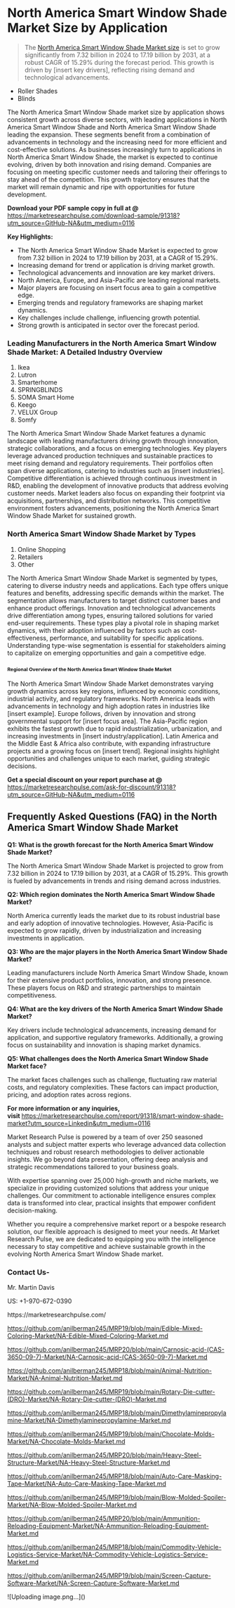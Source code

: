 <h1>North America Smart Window Shade Market&nbsp;Size by Application</h1><blockquote><p>The <a href="https://marketresearchpulse.com/download-sample/91318?utm_source=GitHub-NA&amp;utm_medium=0116">North America Smart Window Shade Market size</a> is set to grow significantly from 7.32 billion in 2024 to 17.19 billion by 2031, at a robust CAGR of 15.29% during the forecast period. This growth is driven by [insert key drivers], reflecting rising demand and technological advancements.</p></blockquote><ul><li>Roller Shades<li> Blinds</li></ul><p>The North America Smart Window Shade market size by application shows consistent growth across diverse sectors, with leading applications in North America Smart Window Shade and North America Smart Window Shade leading the expansion. These segments benefit from a combination of advancements in technology and the increasing need for more efficient and cost-effective solutions. As businesses increasingly turn to applications in North America Smart Window Shade, the market is expected to continue evolving, driven by both innovation and rising demand. Companies are focusing on meeting specific customer needs and tailoring their offerings to stay ahead of the competition. This growth trajectory ensures that the market will remain dynamic and ripe with opportunities for future development.</p><p><strong>Download your PDF sample copy in full at @ </strong><a href="https://marketresearchpulse.com/download-sample/91318?utm_source=GitHub-NA&amp;utm_medium=0116">https://marketresearchpulse.com/download-sample/91318?utm_source=GitHub-NA&amp;utm_medium=0116</a></p><p><strong>Key Highlights: </strong></p><ul><li>The North America Smart Window Shade Market is expected to grow from 7.32 billion in 2024 to 17.19 billion by 2031, at a CAGR of 15.29%.</li><li>Increasing demand for trend or application is driving market growth.</li><li>Technological advancements and innovation are key market drivers.</li><li>North America, Europe, and Asia-Pacific are leading regional markets.</li><li>Major players are focusing on insert focus area to gain a competitive edge.</li><li>Emerging trends and regulatory frameworks are shaping market dynamics.</li><li>Key challenges include challenge, influencing growth potential.</li><li>Strong growth is anticipated in sector over the forecast period.</li></ul><h3>Leading Manufacturers in the North America Smart Window Shade Market: A Detailed Industry Overview</h3><ol><li>Ikea</li><li>Lutron</li><li>Smarterhome</li><li>SPRINGBLINDS</li><li>SOMA Smart Home</li><li>Keego</li><li>VELUX Group</li><li>Somfy</li></ol><div class="flex max-w-full flex-col flex-grow"><div class="min-h-8 text-message flex w-full flex-col items-end gap-2 whitespace-normal break-words [.text-message+&amp;]:mt-5" dir="auto" data-message-author-role="assistant" data-message-id="fd8432e4-4910-450d-b182-61b7bfb0a01f" data-message-model-slug="gpt-4o"><div class="flex w-full flex-col gap-1 empty:hidden first:pt-[3px]"><div class="markdown prose w-full break-words dark:prose-invert light"><p>The North America Smart Window Shade Market features a dynamic landscape with leading manufacturers driving growth through innovation, strategic collaborations, and a focus on emerging technologies. Key players leverage advanced production techniques and sustainable practices to meet rising demand and regulatory requirements. Their portfolios often span diverse applications, catering to industries such as [insert industries]. Competitive differentiation is achieved through continuous investment in R&amp;D, enabling the development of innovative products that address evolving customer needs. Market leaders also focus on expanding their footprint via acquisitions, partnerships, and distribution networks. This competitive environment fosters advancements, positioning the North America Smart Window Shade Market for sustained growth.</p></div></div></div></div><h3>North America Smart Window Shade Market by Types</h3><ol><li>Online Shopping<li> Retailers<li> Other</li></ol><div class="flex max-w-full flex-col flex-grow"><div class="min-h-8 text-message flex w-full flex-col items-end gap-2 whitespace-normal break-words [.text-message+&amp;]:mt-5" dir="auto" data-message-author-role="assistant" data-message-id="084470be-0bb7-4664-bddf-5156b4f41249" data-message-model-slug="gpt-4o-mini"><div class="flex w-full flex-col gap-1 empty:hidden first:pt-[3px]"><div class="markdown prose w-full break-words dark:prose-invert light"><p>The North America Smart Window Shade Market is segmented by types, catering to diverse industry needs and applications. Each type offers unique features and benefits, addressing specific demands within the market. The segmentation allows manufacturers to target distinct customer bases and enhance product offerings. Innovation and technological advancements drive differentiation among types, ensuring tailored solutions for varied end-user requirements. These types play a pivotal role in shaping market dynamics, with their adoption influenced by factors such as cost-effectiveness, performance, and suitability for specific applications. Understanding type-wise segmentation is essential for stakeholders aiming to capitalize on emerging opportunities and gain a competitive edge.</p></div></div></div></div><h3><span style="font-size: 11px;">Regional Overview of the North America Smart Window Shade Market</span></h3><div class="flex max-w-full flex-col flex-grow"><div class="min-h-8 text-message flex w-full flex-col items-end gap-2 whitespace-normal break-words [.text-message+&amp;]:mt-5" dir="auto" data-message-author-role="assistant" data-message-id="e9038762-ce64-4e30-91c9-9bd413514231" data-message-model-slug="gpt-4o-mini"><div class="flex w-full flex-col gap-1 empty:hidden first:pt-[3px]"><div class="markdown prose w-full break-words dark:prose-invert light"><p>The North America Smart Window Shade Market demonstrates varying growth dynamics across key regions, influenced by economic conditions, industrial activity, and regulatory frameworks. North America leads with advancements in technology and high adoption rates in industries like [insert example]. Europe follows, driven by innovation and strong governmental support for [insert focus area]. The Asia-Pacific region exhibits the fastest growth due to rapid industrialization, urbanization, and increasing investments in [insert industry/application]. Latin America and the Middle East &amp; Africa also contribute, with expanding infrastructure projects and a growing focus on [insert trend]. Regional insights highlight opportunities and challenges unique to each market, guiding strategic decisions.</p></div></div></div></div><p><strong>Get a special discount on your report purchase at @ </strong><a href="https://marketresearchpulse.com/ask-for-discount/91318?utm_source=GitHub-NA&amp;utm_medium=0116">https://marketresearchpulse.com/ask-for-discount/91318?utm_source=GitHub-NA&amp;utm_medium=0116</a></p><h2>Frequently Asked Questions (FAQ) in the North America Smart Window Shade Market</h2><p><strong>Q1: What is the growth forecast for the North America Smart Window Shade Market?</strong></p><p>The North America Smart Window Shade Market is projected to grow from 7.32 billion in 2024 to 17.19 billion by 2031, at a CAGR of 15.29%. This growth is fueled by advancements in trends and rising demand across industries.</p><p><strong>Q2: Which region dominates the North America Smart Window Shade Market?</strong></p><p>North America currently leads the market due to its robust industrial base and early adoption of innovative technologies. However, Asia-Pacific is expected to grow rapidly, driven by industrialization and increasing investments in application.</p><p><strong>Q3: Who are the major players in the North America Smart Window Shade Market?</strong></p><p>Leading manufacturers include North America Smart Window Shade, known for their extensive product portfolios, innovation, and strong presence. These players focus on R&amp;D and strategic partnerships to maintain competitiveness.</p><p><strong>Q4: What are the key drivers of the North America Smart Window Shade Market?</strong></p><p>Key drivers include technological advancements, increasing demand for application, and supportive regulatory frameworks. Additionally, a growing focus on sustainability and innovation is shaping market dynamics.</p><p><strong>Q5: What challenges does the North America Smart Window Shade Market face?</strong></p><p>The market faces challenges such as challenge, fluctuating raw material costs, and regulatory complexities. These factors can impact production, pricing, and adoption rates across regions.</p><p><strong>For more information or any inquiries, visit&nbsp;</strong><a href="https://marketresearchpulse.com/report/91318/smart-window-shade-market?utm_source=Linkedin&utm_medium=0116">https://marketresearchpulse.com/report/91318/smart-window-shade-market?utm_source=Linkedin&utm_medium=0116</a></p><p>Market Research Pulse is powered by a team of over 250 seasoned analysts and subject matter experts who leverage advanced data collection techniques and robust research methodologies to deliver actionable insights. We go beyond data presentation, offering deep analysis and strategic recommendations tailored to your business goals.</p><p>With expertise spanning over 25,000 high-growth and niche markets, we specialize in providing customized solutions that address your unique challenges. Our commitment to actionable intelligence ensures complex data is transformed into clear, practical insights that empower confident decision-making.</p><p>Whether you require a comprehensive market report or a bespoke research solution, our flexible approach is designed to meet your needs. At Market Research Pulse, we are dedicated to equipping you with the intelligence necessary to stay competitive and achieve sustainable growth in the evolving North America Smart Window Shade market.</p><h3><strong>Contact Us-</strong></h3><p>Mr. Martin Davis</p><p>US: +1-970-672-0390</p><p>https://marketresearchpulse.com/</p><p><a href="https://github.com/anilberman245/MRP19/blob/main/Edible-Mixed-Coloring-Market/NA-Edible-Mixed-Coloring-Market.md">https://github.com/anilberman245/MRP19/blob/main/Edible-Mixed-Coloring-Market/NA-Edible-Mixed-Coloring-Market.md</a></p><p><a href="https://github.com/anilberman245/MRP20/blob/main/Carnosic-acid-(CAS-3650-09-7)-Market/NA-Carnosic-acid-(CAS-3650-09-7)-Market.md">https://github.com/anilberman245/MRP20/blob/main/Carnosic-acid-(CAS-3650-09-7)-Market/NA-Carnosic-acid-(CAS-3650-09-7)-Market.md</a></p><p><a href="https://github.com/anilberman245/MRP18/blob/main/Animal-Nutrition-Market/NA-Animal-Nutrition-Market.md">https://github.com/anilberman245/MRP18/blob/main/Animal-Nutrition-Market/NA-Animal-Nutrition-Market.md</a></p><p><a href="https://github.com/anilberman245/MRP19/blob/main/Rotary-Die-cutter-(DRO)-Market/NA-Rotary-Die-cutter-(DRO)-Market.md">https://github.com/anilberman245/MRP19/blob/main/Rotary-Die-cutter-(DRO)-Market/NA-Rotary-Die-cutter-(DRO)-Market.md</a></p><p><a href="https://github.com/anilberman245/MRP18/blob/main/Dimethylaminepropylamine-Market/NA-Dimethylaminepropylamine-Market.md">https://github.com/anilberman245/MRP18/blob/main/Dimethylaminepropylamine-Market/NA-Dimethylaminepropylamine-Market.md</a></p><p><a href="https://github.com/anilberman245/MRP19/blob/main/Chocolate-Molds-Market/NA-Chocolate-Molds-Market.md">https://github.com/anilberman245/MRP19/blob/main/Chocolate-Molds-Market/NA-Chocolate-Molds-Market.md</a></p><p><a href="https://github.com/anilberman245/MRP20/blob/main/Heavy-Steel-Structure-Market/NA-Heavy-Steel-Structure-Market.md">https://github.com/anilberman245/MRP20/blob/main/Heavy-Steel-Structure-Market/NA-Heavy-Steel-Structure-Market.md</a></p><p><a href="https://github.com/anilberman245/MRP18/blob/main/Auto-Care-Masking-Tape-Market/NA-Auto-Care-Masking-Tape-Market.md">https://github.com/anilberman245/MRP18/blob/main/Auto-Care-Masking-Tape-Market/NA-Auto-Care-Masking-Tape-Market.md</a></p><p><a href="https://github.com/anilberman245/MRP19/blob/main/Blow-Molded-Spoiler-Market/NA-Blow-Molded-Spoiler-Market.md">https://github.com/anilberman245/MRP19/blob/main/Blow-Molded-Spoiler-Market/NA-Blow-Molded-Spoiler-Market.md</a></p><p><a href="https://github.com/anilberman245/MRP20/blob/main/Ammunition-Reloading-Equipment-Market/NA-Ammunition-Reloading-Equipment-Market.md">https://github.com/anilberman245/MRP20/blob/main/Ammunition-Reloading-Equipment-Market/NA-Ammunition-Reloading-Equipment-Market.md</a></p><p><a href="https://github.com/anilberman245/MRP18/blob/main/Commodity-Vehicle-Logistics-Service-Market/NA-Commodity-Vehicle-Logistics-Service-Market.md">https://github.com/anilberman245/MRP18/blob/main/Commodity-Vehicle-Logistics-Service-Market/NA-Commodity-Vehicle-Logistics-Service-Market.md</a></p><p><a href="https://github.com/anilberman245/MRP19/blob/main/Screen-Capture-Software-Market/NA-Screen-Capture-Software-Market.md">https://github.com/anilberman245/MRP19/blob/main/Screen-Capture-Software-Market/NA-Screen-Capture-Software-Market.md</a></p>
![Uploading image.png…]()
